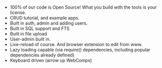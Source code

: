 - 100% of our code is Open Source! What you build with the tools is your license.
- CRUD tutorial, and example apps.
- Built in auth, admin and adding users.
- Built in SQL support and FTS
- Built in file upload
- User-admin built in.
- Live-reload of course. And browser extension to edit from www.
- Lazy loading capable (via require() dependencies, including popular dependencies already defined)  
- Keyboard driven (arrow up WebComps)